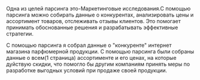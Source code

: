 Одна из целей парсинга это-Маркетинговые исследования.С помощью парсинга 
можно собирать данные о конкурентах, анализировать цены и ассортимент товаров, 
отслеживать отзывы клиентов. Это помогает принимать обоснованные решения и разрабатывать 
эффективные стратегии.

С помощью парсинга я собрал данные о "конкуренте" интернет магазина парфюмерной продукции. 
С помощью парсинга были собраны данные о всем(1 страница) ассортименте и его ценах, на которые дуйствую скидки, 
что помогло бы другим компаниям принять меры по разработке выгодных условий при продаже своей продукции.
